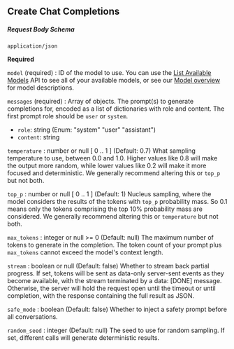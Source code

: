 ## Create Chat Completions

##### Request Body Schema
`application/json`

**Required**

`model` (required)
: ID of the model to use. You can use the [List Available Models](https://docs.mistral.ai/api#operation/listModels) API to see all of your available models, or see our [Model overview](https://docs.mistral.ai/models) for model descriptions.

`messages` (required)
: Array of objects. The prompt(s) to generate completions for, encoded as a list of dictionaries with role and content. The first prompt role should be `user` or `system`.

- `role`: string (Enum: "system" "user" "assistant")
- `content`: string

`temperature`
: number or null [ 0 .. 1 ] (Default: 0.7) What sampling temperature to use, between 0.0 and 1.0. Higher values like 0.8 will make the output more random, while lower values like 0.2 will make it more focused and deterministic. We generally recommend altering this or `top_p` but not both.

`top_p`
: number or null [ 0 .. 1 ] (Default: 1) Nucleus sampling, where the model considers the results of the tokens with `top_p` probability mass. So 0.1 means only the tokens comprising the top 10% probability mass are considered. We generally recommend altering this or `temperature` but not both.

`max_tokens`
: integer or null >= 0 (Default: null) The maximum number of tokens to generate in the completion. The token count of your prompt plus `max_tokens` cannot exceed the model's context length.

`stream`
: boolean or null (Default: false) Whether to stream back partial progress. If set, tokens will be sent as data-only server-sent events as they become available, with the stream terminated by a data: [DONE] message. Otherwise, the server will hold the request open until the timeout or until completion, with the response containing the full result as JSON.

`safe_mode`
: boolean (Default: false) Whether to inject a safety prompt before all conversations.

`random_seed`
: integer (Default: null) The seed to use for random sampling. If set, different calls will generate deterministic results.
